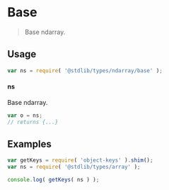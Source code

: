 # Base

> Base ndarray.

<section class="usage">

## Usage

```javascript
var ns = require( '@stdlib/types/ndarray/base' );
```

#### ns

Base ndarray.

```javascript
var o = ns;
// returns {...}
```

</section>

<!-- /.usage -->

<section class="examples">

## Examples

<!-- TODO: better examples -->

```javascript
var getKeys = require( 'object-keys' ).shim();
var ns = require( '@stdlib/types/array' );

console.log( getKeys( ns ) );
```

</section>

<!-- /.examples -->

<section class="links">

</section>

<!-- /.links -->

